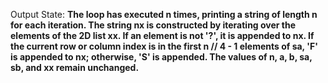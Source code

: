 Output State: **The loop has executed n times, printing a string of length n for each iteration. The string nx is constructed by iterating over the elements of the 2D list xx. If an element is not '?', it is appended to nx. If the current row or column index is in the first n // 4 - 1 elements of sa, 'F' is appended to nx; otherwise, 'S' is appended. The values of n, a, b, sa, sb, and xx remain unchanged.**